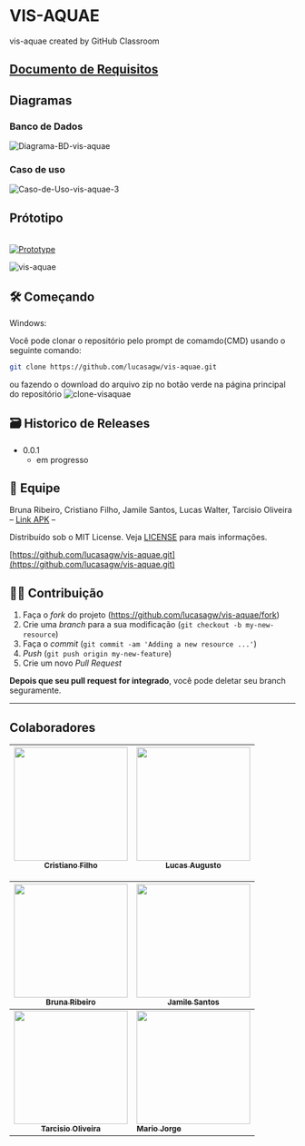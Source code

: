# VIS-AQUAE
vis-aquae created by GitHub Classroom

## [Documento de Requisitos](https://docs.google.com/document/d/1vSnOqs6oYxMnJhNvfff6uQ4Gg4PAJYJzV6xjeuFA1Dg/edit?usp=sharing)

## Diagramas 

### Banco de Dados

<img src="https://i.ibb.co/tq58kNk/Diagrama-BD-vis-aquae.png" alt="Diagrama-BD-vis-aquae" border="0">

### Caso de uso

<img src="https://i.ibb.co/dPLfTTW/Caso-de-Uso-vis-aquae-3.png" alt="Caso-de-Uso-vis-aquae-3" border="0">

## Prótotipo

<br> [![Prototype](https://i.ibb.co/0tjMnxj/image.png)](https://www.figma.com/file/j3c69AqyQXRxihzcZdIR7p/Prototype-Project-Mobile?node-id=0%3A1)

<img src="https://i.ibb.co/tqJhGqR/vis-aquae.jpg" alt="vis-aquae" border="0">

## 🛠 Começando

Windows:

Você pode clonar o repositório pelo prompt de comamdo(CMD) usando o seguinte comando:

```sh
git clone https://github.com/lucasagw/vis-aquae.git
```
ou fazendo o download do arquivo zip no botão verde na página principal do repositório
<img src="https://i.ibb.co/jgJvbMt/clone-visaquae.jpg" alt="clone-visaquae" border="0">







## 🗃 Historico de Releases

- 0.0.1
  - em progresso

## 📝 Equipe

Bruna Ribeiro, Cristiano Filho, Jamile Santos, Lucas Walter, Tarcisio Oliveira – [Link APK]() – 

Distribuído sob o MIT License. Veja [LICENSE](LICENSE) para mais informações.

[https://github.com/lucasagw/vis-aquae.git](https://github.com/lucasagw/vis-aquae.git)

## 🧙‍♂️ Contribuição

1. Faça o _fork_ do projeto (<https://github.com/lucasagw/vis-aquae/fork>)
2. Crie uma _branch_ para a sua modificação (`git checkout -b my-new-resource`)
3. Faça o _commit_ (`git commit -am 'Adding a new resource ...'`)
4. _Push_ (`git push origin my-new-feature`)
5. Crie um novo _Pull Request_

**Depois que seu pull request for integrado**, você pode deletar seu branch seguramente.

---

## Colaboradores
	

 [<img src="https://avatars.githubusercontent.com/u/54041918?s=400&u=9691b69b1b7c46137971d4b2775228007fff85a9&v=4" width="200px; "/><br><sub><b>Cristiano Filho</b></sub>](https://github.com/CristianoFilho) |  [<img src="https://avatars.githubusercontent.com/u/79553621?s=400&v=4" width="200px;"/><br><sub><b>Lucas Augusto</b></sub>](https://github.com/lucasagw) | 	
:---: | ---

[<img src="https://avatars.githubusercontent.com/u/72201119?s=400&v=4" width="200px;"/><br><sub><b>Bruna Ribeiro</b></sub>](https://github.com/BrunaRA) | 	 [<img src="https://avatars.githubusercontent.com/u/15247079?v=4" width="200px;"/><br><sub><b>Jamile Santos</b></sub>](https://github.com/jamile08) |
:---: | ---
[<img src="https://avatars.githubusercontent.com/u/79255361?v=4" width="200px;"/><br><sub><b>Tarcisio Oliveira</b></sub>](https://github.com/TarcisioOliveira2021) | 	 [<img src="https://avatars.githubusercontent.com/u/554178?v=4" width="200px;"/><br><sub><b>Mario Jorge</b></sub>](https://github.com/mariojp) |
